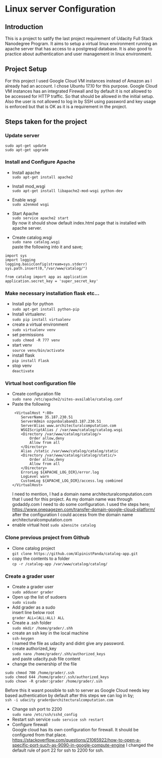 # Linux server Configuration

## Introduction

This is a project to satify the last project requirement of Udacity Full Stack Nanodegree Program. It aims to setup a virtual linux environment running an apache server that has access to a postgresql database. It is also good to practice about authentication and user management in linux environment. 

## Project Setup

For this project I used Google Cloud VM instances instead of Amazon as I already had an account. I chose Ubuntu 17.10 for this purpose. Google Cloud VM instances has an integrated Firewall and by default it is not allowed to be accessed for HTTP traffic. So that should be allowed in the initial setup. Also the user is not allowed to log in by SSH using password and key usage is enforced but that is OK as it is a requirement in the project.

## Steps taken for the project

### Update server
```
sudo apt-get update
sudo apt-get upgrade
```

### Install and Configure Apache

* Install apache  
`sudo apt-get install apache2`  
* Install mod_wsgi  
`sudo apt-get install libapache2-mod-wsgi python-dev`  
* Enable wsgi  
`sudo a2enmod wsgi`  
* Start Apache  
`sudo service apache2 start`  
By now it should show default index.html page that is installed with apache server.

* Create catalog.wsgi  
`sudo nano catalog.wsgi`  
paste the following into it and save;  
```
import sys
import logging
logging.basicConfig(stream=sys.stderr)
sys.path.insert(0,"/var/www/catalog/")
  
from catalog import app as application
application.secret_key = 'super_secret_key'
```

### Make necessary installation flask etc...
* Install pip for python  
`sudo apt-get install python-pip` 
* Install virtualenv:  
`sudo pip install virtualenv` 
* create a virtual environment  
`sudo virtualenv venv`
* set permissions  
`sudo chmod -R 777 venv` 
* start venv  
`source venv/bin/activate` 
* install flask  
`pip install Flask` 
* stop venv  
 `deactivate`

### Virtual host configuration file

* Create configuration file  
`sudo nano /etc/apache2/sites-available/catalog.conf`
* Paste the following  
  ```
   <VirtualHost *:80>
      ServerName 35.187.230.51
      ServerAdmin ozgunbalaban@3.187.230.51
      ServerAlias www.architecturalcomputation.com
      WSGIScriptAlias / /var/www/catalog/catalog.wsgi
      <Directory /var/www/catalog/catalog/>
          Order allow,deny
          Allow from all
      </Directory>
      Alias /static /var/www/catalog/catalog/static
      <Directory /var/www/catalog/catalog/static/>
          Order allow,deny
          Allow from all
      </Directory>
      ErrorLog ${APACHE_LOG_DIR}/error.log
      LogLevel warn
      CustomLog ${APACHE_LOG_DIR}/access.log combined
  </VirtualHost>
  ```
  I need to mention, I had a domain name architecturalcomputation.com that I used for this project. As my domain name was through godaddy.com I need to do some configuration. 
  I used the steps here;  https://www.onepagezen.com/transfer-domain-google-cloud-platform/
  after the configuration I could access from the domain name architecturalcomputation.com
 * enable virtual host 
 `sudo a2ensite catalog`
 
### Clone previous project from Github

* Clone catalog project  
`git clone https://github.com/AlpinistPanda/catalog-app.git` 
* copy the contents to a folder  
`cp -r /catalog-app /var/www/catalog/catalog/`  

### Create a grader user
 * Create a grader user   
 `sudo adduser grader`  
 * Open up the list of sudoers  
 `sudo visudo`
 * Add grader as a sudo   
  insert line below root  
  `grader ALL=(ALL:ALL) ALL`
 * Create a .ssh folder  
 `sudo mkdir /home/grader/.shh` 
 * create an ssh key in the local machine  
 `ssh-keygen`  
 I named the file as udacity and didnt give any password. 
 * create authorized_key  
 `sudo nano /home/grader/.shh/authorized_keys`  
 and paste udacity.pub file content
 * change the ownership of the file  
 ``` 
 sudo chmod 700 /home/grader/.ssh  
 sudo chmod 644 /home/grader/.ssh/authorized_keys  
 sudo chown -R grader:grader /home/grader/.ssh 
 ```
Before this it wasnt possible to ssh to server as Google Cloud needs key based authentication by default after this steps we can log in by;  
`ssh -i udacity grader@architecturalcomputation.com`
* Change ssh port to 2200  
`sudo nano /etc/ssh/sshd_config`  
* Restart ssh service 
`sudo service ssh restart`
* Configure firewall  
 Google cloud has its own configuration for firewall. It should be configured from that place. https://stackoverflow.com/questions/21065922/how-to-open-a-specific-port-such-as-9090-in-google-compute-engine
 I changed the default rule of port 22 for ssh to 2200 for ssh. 
 
 
